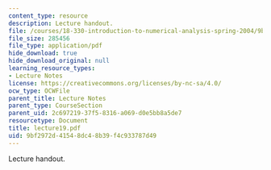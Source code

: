 ```yaml
---
content_type: resource
description: Lecture handout.
file: /courses/18-330-introduction-to-numerical-analysis-spring-2004/9bf2972d41548dc48b39f4c933787d49_lecture19.pdf
file_size: 285456
file_type: application/pdf
hide_download: true
hide_download_original: null
learning_resource_types:
- Lecture Notes
license: https://creativecommons.org/licenses/by-nc-sa/4.0/
ocw_type: OCWFile
parent_title: Lecture Notes
parent_type: CourseSection
parent_uid: 2c697219-37f5-8316-a069-d0e5bb8a5de7
resourcetype: Document
title: lecture19.pdf
uid: 9bf2972d-4154-8dc4-8b39-f4c933787d49
---
```

Lecture handout.
